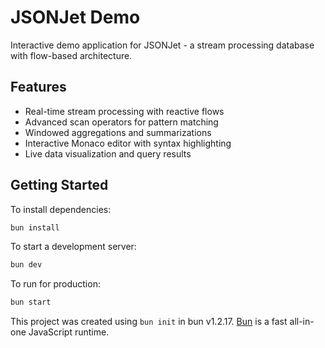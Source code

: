 # JSONJet Demo

Interactive demo application for JSONJet - a stream processing database with flow-based architecture.

## Features

- Real-time stream processing with reactive flows
- Advanced scan operators for pattern matching
- Windowed aggregations and summarizations
- Interactive Monaco editor with syntax highlighting
- Live data visualization and query results

## Getting Started

To install dependencies:

```bash
bun install
```

To start a development server:

```bash
bun dev
```

To run for production:

```bash
bun start
```

This project was created using `bun init` in bun v1.2.17. [Bun](https://bun.sh) is a fast all-in-one JavaScript runtime.
